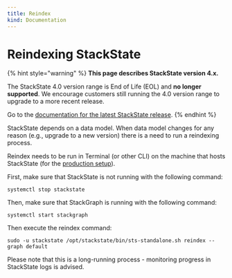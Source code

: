 ```yaml
---
title: Reindex
kind: Documentation
---
```


# Reindexing StackState


{% hint style="warning" %}
**This page describes StackState version 4.x.**

The StackState 4.0 version range is End of Life (EOL) and **no longer supported**. We encourage customers still running the 4.0 version range to upgrade to a more recent release.

Go to the [documentation for the latest StackState release](https://docs.stackstate.com/).
{% endhint %}

StackState depends on a data model. When data model changes for any reason \(e.g., upgrade to a new version\) there is a need to run a reindexing process.

Reindex needs to be run in Terminal \(or other CLI\) on the machine that hosts StackState \(for the [production setup](production-installation.md)\).

First, make sure that StackState is not running with the following command:

`systemctl stop stackstate`

Then, make sure that StackGraph is running with the following command:

`systemctl start stackgraph`

Then execute the reindex command:

`sudo -u stackstate /opt/stackstate/bin/sts-standalone.sh reindex --graph default`

Please note that this is a long-running process - monitoring progress in StackState logs is advised.

